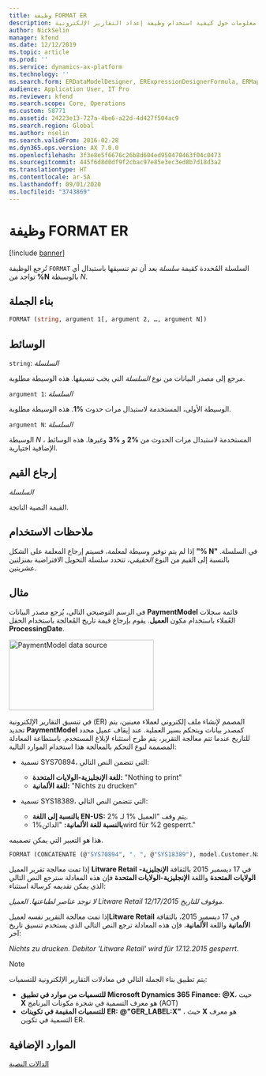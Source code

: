 ```yaml
---
title: وظيفة FORMAT ER
description: يوفر هذا الموضوع معلومات حول كيفية استخدام وظيفة إعداد التقارير الإلكترونية FORMAT (ER).
author: NickSelin
manager: kfend
ms.date: 12/12/2019
ms.topic: article
ms.prod: ''
ms.service: dynamics-ax-platform
ms.technology: ''
ms.search.form: ERDataModelDesigner, ERExpressionDesignerFormula, ERMappedFormatDesigner, ERModelMappingDesigner
audience: Application User, IT Pro
ms.reviewer: kfend
ms.search.scope: Core, Operations
ms.custom: 58771
ms.assetid: 24223e13-727a-4be6-a22d-4d427f504ac9
ms.search.region: Global
ms.author: nselin
ms.search.validFrom: 2016-02-28
ms.dyn365.ops.version: AX 7.0.0
ms.openlocfilehash: 3f3e8e5f6676c26b8d604ed950470463f04c0473
ms.sourcegitcommit: 445f6d8d0df9f2cbac97e85e3ec3ed8b7d18d3a2
ms.translationtype: HT
ms.contentlocale: ar-SA
ms.lasthandoff: 09/01/2020
ms.locfileid: "3743869"
---
```

# <a name="format-er-function"></a>وظيفة FORMAT ER

[!include [banner](../includes/banner.md)]

تُرجع الوظيفة `FORMAT` السلسلة المُحددة كقيمة *سلسلة* بعد أن تم تنسيقها باستبدال أي تواجد من **%N** بالوسيطة *N*.

## <a name="syntax"></a>بناء الجملة

```vb
FORMAT (string, argument 1[, argument 2, …, argument N])
```

## <a name="arguments"></a>الوسائط

`string`: *السلسلة*

مرجع إلى مصدر البيانات من نوع *السلسلة* التي يجب تنسيقها. هذه الوسيطة مطلوبة.

`argument 1`: *السلسلة*

الوسيطة الأولى، المستخدمة لاستبدال مرات حدوث **%1**. هذه الوسيطة مطلوبة.

`argument N`: *السلسلة*

الوسيطة *N* ، المستخدمة لاستبدال مرات الحدوث من **%2** و **%3** وغيرها. هذه الوسائط الإضافية اختيارية.

## <a name="return-values"></a>إرجاع القيم

*السلسلة*

القيمة النصية الناتجة.

## <a name="usage-notes"></a>ملاحظات الاستخدام

إذا لم يتم توفير وسيطة لمعلمة، فسيتم إرجاع المعلمة على الشكل **"% N"** في السلسلة. بالنسبة إلى القيم من النوع *الحقيقي*، تتحدد سلسلة التحويل الافتراضية بمنزلتين عشريتين.

## <a name="example"></a>مثال

في الرسم التوضيحي التالي، يُرجع مصدر البيانات **PaymentModel** قائمة سجلات العُملاء باستخدام مكون **العميل**. يقوم بإرجاع قيمة تاريخ المُعالجة باستخدام الحقل **ProcessingDate**.

<a href="./media/picture-format-datasource.jpg"><img src="./media/picture-format-datasource.jpg" alt="PaymentModel data source" class="alignnone wp-image-290751 size-full" width="293" height="143" /></a>

في تنسيق التقارير الإلكترونية (ER) المصمم لإنشاء ملف إلكتروني لعملاء معينين، يتم تحديد **PaymentModel** كمصدر بيانات ويتحكم بسير العملية. عند إيقاف عميل محدد للتاريخ عندما تتم معالجة التقرير، يتم طرح استثناء لإبلاغ المستخدم.  باستطاعة المعادلة المصممة لنوع التحكم بالمعالجة هذا استخدام الموارد التالية:

- تسمية SYS70894، التي تتضمن النص التالي:

    - **للغة الإنجليزية-الولايات المتحدة:** "Nothing to print"
    - **للغة الألمانية:** "Nichts zu drucken"

- تسمية SYS18389، التي تتضمن النص التالي:

    - **بالنسبة إلى اللغة EN-US:** يتم وقف "العميل %1 لـ %2.
    - **بالنسبة للغة الألمانية:** "الدائن%1wird für %2 gesperrt." 

هذا هو التعبير التي يمكن تصميمه.

```vb
FORMAT (CONCATENATE (@"SYS70894", ". ", @"SYS18389"), model.Customer.Name, DATETIMEFORMAT (model.ProcessingDate, "d"))
```

إذا تمت معالجة تقرير العميل **Litware Retail** في 17 ديسمبر 2015 بالثقافة **الإنجليزية-الولايات المتحدة** واللغة **الإنجليزية-الولايات المتحدة** فإن هذه المعادلة سترجع النص التالي الذي يمكن تقديمه كرسالة استثناء:

*لا توجد عناصر لطباعتها. العميل Litware Retail موقوف للتاريخ 12/17/2015‎*.

إذا تمت معالجة التقرير نفسه لعميل**Litware Retail** في 17 ديسمبر 2015، بالثقافة **الألمانية** واللغة **الألمانية**، فإن هذه المعادلة ترجع النص التالي الذي يستخدم تنسيق تاريخ آخر:

*Nichts zu drucken. Debitor 'Litware Retail' wird für 17.12.2015 gesperrt.*

>[!NOTE]
> يتم تطبيق بناء الجملة التالي في معادلات التقارير الإلكترونية للتسميات:
>
> - **للتسميات من موارد في تطبيق Microsoft Dynamics 365 Finance:** **\@X**، حيث **X** هو معرف التسمية في شجرة مكونات البرنامج (AOT)
> - **للتسميات المقيمة في تكوينات ER:** **@"GER_LABEL:X"** ، حيث **X** هو معرف التسمية في تكوين ER.

## <a name="additional-resources"></a>الموارد الإضافية

[الدالات النصية](er-functions-category-text.md)
